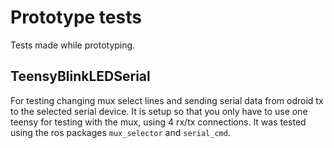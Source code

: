 # Prototype tests

Tests made while prototyping.

## TeensyBlinkLEDSerial

For testing changing mux select lines and sending serial data from odroid tx to the selected serial device.
It is setup so that you only have to use one teensy for testing with the mux, using 4 rx/tx connections.
It was tested using the ros packages `mux_selector` and `serial_cmd`.
